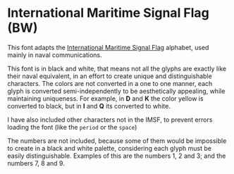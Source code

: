 # International Maritime Signal Flag (BW)

This font adapts the [International Maritime Signal Flag](https://en.wikipedia.org/wiki/International_maritime_signal_flags) alphabet, used mainly in naval communications.

This font is in black and white<!-- Because I still don't know how to do colorized fonts -->, that means not all the glyphs are exactly like their naval equivalent, in an effort to create unique and distinguishable characters. The colors are not converted in a one to one manner, each glyph is converted semi-independently to be aesthetically appealing, while maintaining uniqueness. For example, in **D** and **K** the color yellow is converted to black, but in **I** and **Q** its converted to white.

I have also included other characters not in the IMSF, to prevent errors loading the font (like the `period` or the `space`)

The numbers are not included, because some of them would be impossible to create in a black and white palette, considering each glyph must be easily distinguishable. Examples of this are the numbers 1, 2 and 3; and the numbers 7, 8 and 9. <!-- Maybe I could use the ICS flags, instead of the NATO ones -->


